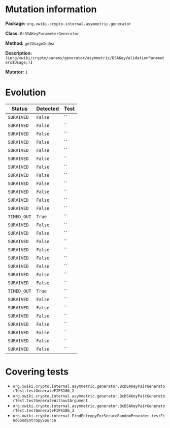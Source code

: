 
# Mutation information

**Package:** `org.xwiki.crypto.internal.asymmetric.generator`

**Class:** `BcDSAKeyParameterGenerator`

**Method:** `getUsageIndex`

**Description:** `(Lorg/xwiki/crypto/params/generator/asymmetric/DSAKeyValidationParameters$Usage;)I`

**Mutator:** `1`

# Evolution

| Status | Detected | Test |
|--------|----------|------|
| `SURVIVED` | `False` | `` |
| `SURVIVED` | `False` | `` |
| `SURVIVED` | `False` | `` |
| `SURVIVED` | `False` | `` |
| `SURVIVED` | `False` | `` |
| `SURVIVED` | `False` | `` |
| `SURVIVED` | `False` | `` |
| `SURVIVED` | `False` | `` |
| `SURVIVED` | `False` | `` |
| `SURVIVED` | `False` | `` |
| `SURVIVED` | `False` | `` |
| `SURVIVED` | `False` | `` |
| `TIMED_OUT` | `True` | `` |
| `SURVIVED` | `False` | `` |
| `SURVIVED` | `False` | `` |
| `SURVIVED` | `False` | `` |
| `SURVIVED` | `False` | `` |
| `SURVIVED` | `False` | `` |
| `SURVIVED` | `False` | `` |
| `SURVIVED` | `False` | `` |
| `SURVIVED` | `False` | `` |
| `TIMED_OUT` | `True` | `` |
| `SURVIVED` | `False` | `` |
| `SURVIVED` | `False` | `` |
| `SURVIVED` | `False` | `` |
| `SURVIVED` | `False` | `` |
| `SURVIVED` | `False` | `` |
| `SURVIVED` | `False` | `` |
| `SURVIVED` | `False` | `` |


# Covering tests


* `org.xwiki.crypto.internal.asymmetric.generator.BcDSAKeyPairGeneratorTest.testGenerateFIPS186_2`
* `org.xwiki.crypto.internal.asymmetric.generator.BcDSAKeyPairGeneratorTest.testGenerateWithoutArgument`
* `org.xwiki.crypto.internal.asymmetric.generator.BcDSAKeyPairGeneratorTest.testGenerateFIPS186_3`
* `org.xwiki.crypto.internal.FindEntropyForSecureRandomProvider.testFindGoodEntropySource`